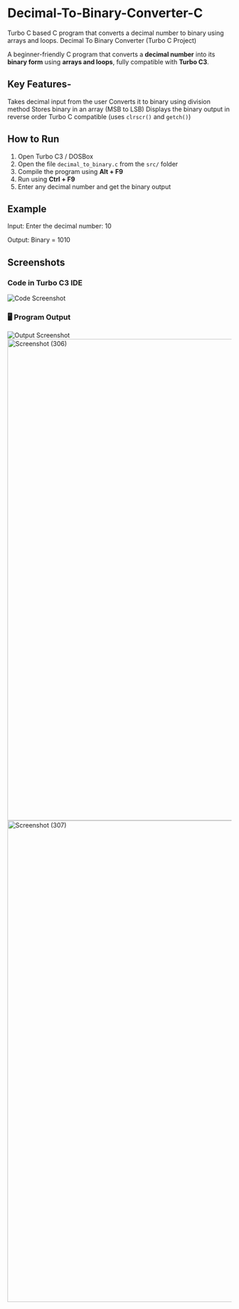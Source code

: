 # Decimal-To-Binary-Converter-C
Turbo C based C program that converts a decimal number to binary using arrays and loops.
Decimal To Binary Converter (Turbo C Project)

A beginner-friendly C program that converts a **decimal number** into its **binary form** using **arrays and loops**, fully compatible with **Turbo C3**.

## Key Features-

Takes decimal input from the user
Converts it to binary using division method
Stores binary in an array (MSB to LSB)
Displays the binary output in reverse order
Turbo C compatible (uses `clrscr()` and `getch()`)

## How to Run

1. Open Turbo C3 / DOSBox
2. Open the file `decimal_to_binary.c` from the `src/` folder
3. Compile the program using **Alt + F9**
4. Run using **Ctrl + F9**
5. Enter any decimal number and get the binary output


##  Example
Input:
Enter the decimal number: 10

Output:
Binary = 1010

##  Screenshots

###  Code in Turbo C3 IDE  
![Code Screenshot](assets/code_screenshot.png)

### 🖥 Program Output  
![Output Screenshot](assets/output_screenshot.png)
<img width="1920" height="1080" alt="Screenshot (306)" src="https://github.com/user-attachments/assets/55bbb255-530d-4fcf-a614-b460a8815ad9" />
<img width="1920" height="1080" alt="Screenshot (307)" src="https://github.com/user-attachments/assets/762f778b-6b43-4f73-91ab-dfeab28dd5c4" />




